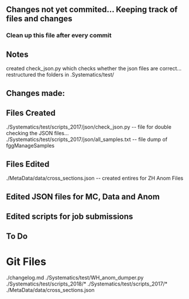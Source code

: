 ## Changes not yet commited... Keeping track of files and changes
### Clean up this file after every commit


## Notes 
created check_json.py which checks whether the json files are correct...
restructured the folders in .Systematics/test/

## Changes made:



## Files Created
./Systematics/test/scripts_2017/json/check_json.py
-- file for double checking the JSON files...
./Systematics/test/scripts_2017/json/all_samples.txt
-- file dump of fggManageSamples


## Files Edited
./MetaData/data/cross_sections.json 
-- created entires for ZH Anom Files


## Edited JSON files for MC, Data and Anom





## Edited scripts for job submissions



## To Do


# Git Files

./changelog.md ./Systematics/test/WH_anom_dumper.py ./Systematics/test/scripts_2018/* ./Systematics/test/scripts_2017/* ./MetaData/data/cross_sections.json
